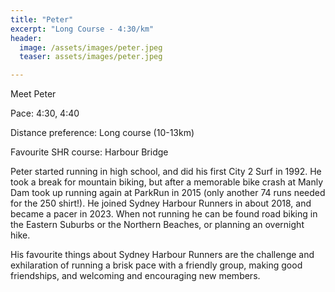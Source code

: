 ```yaml
---
title: "Peter"
excerpt: "Long Course - 4:30/km"
header:
  image: /assets/images/peter.jpeg
  teaser: assets/images/peter.jpeg

---
```


Meet Peter

Pace: 4:30, 4:40

Distance preference: Long course (10-13km)

Favourite SHR course: Harbour Bridge

Peter started running in high school, and did his first City 2 Surf in 1992. He took a break for mountain biking, but after a memorable bike crash at Manly Dam took up running again at ParkRun in 2015 (only another 74 runs needed for the 250 shirt!). He joined Sydney Harbour Runners in about 2018, and became a pacer in 2023. When not running he can be found road biking in the Eastern Suburbs or the Northern Beaches, or planning an overnight hike.

His favourite things about Sydney Harbour Runners are the challenge and exhilaration of running a brisk pace with a friendly group, making good friendships, and welcoming and encouraging new members.
